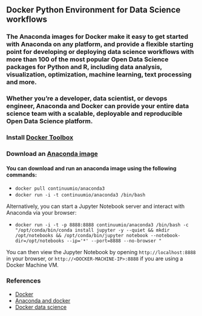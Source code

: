 ## Docker Python Environment for Data Science workflows

### The Anaconda images for Docker make it easy to get started with Anaconda on any platform, and provide a flexible starting point for developing or deploying data science workflows with more than 100 of the most popular Open Data Science packages for Python and R, including data analysis, visualization, optimization, machine learning, text processing and more.

### Whether you’re a developer, data scientist, or devops engineer, Anaconda and Docker can provide your entire data science team with a scalable, deployable and reproducible Open Data Science platform.

### Install [Docker Toolbox](https://www.docker.com/products/docker-toolbox)

### Download an [Anaconda image](https://hub.docker.com/r/continuumio/anaconda3/)

#### You can download and run an anaconda image using the following commands:

* `docker pull continuumio/anaconda3`
* `docker run -i -t continuumio/anaconda3 /bin/bash`

Alternatively, you can start a Jupyter Notebook server and interact with Anaconda via your browser:

* `docker run -i -t -p 8888:8888 continuumio/anaconda3 /bin/bash -c "/opt/conda/bin/conda install jupyter -y --quiet &&
mkdir /opt/notebooks && /opt/conda/bin/jupyter notebook --notebook-dir=/opt/notebooks --ip='*' --port=8888 --no-browser
"`

You can then view the Jupyter Notebook by opening `http://localhost:8888` in your browser, or `http://<DOCKER-MACHINE-IP>:8888` if you are using a Docker Machine VM.


### References
* [Docker](https://docs.docker.com/)
* [Anaconda and docker](https://www.continuum.io/blog/developer-blog/anaconda-and-docker-better-together-reproducible-data-science)
* [Docker data science](https://www.dataquest.io/blog/docker-data-science/)


